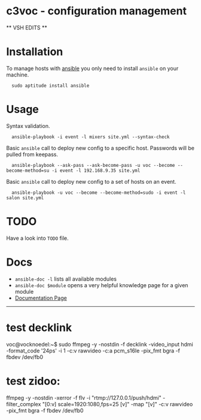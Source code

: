 c3voc - configuration management
================================

** VSH EDITS **

# Installation

To manage hosts with [ansible](http://ansible.com/)  you only need to install `ansible` on your machine.

``` debian
  sudo aptitude install ansible
```

# Usage

Syntax validation.

```
  ansible-playbook -i event -l mixers site.yml --syntax-check
```

Basic `ansible` call to deploy new config to a specific host. Passwords will be pulled from keepass.

```
  ansible-playbook --ask-pass --ask-become-pass -u voc --become --become-method=su -i event -l 192.168.9.35 site.yml
```

Basic `ansible` call to deploy new config to a set of hosts on an event.

```
  ansible-playbook -u voc --become --become-method=sudo -i event -l salon site.yml
```

# TODO

Have a look into `TODO` file.

# Docs

* `ansible-doc -l` lists all available modules
* `ansible-doc $module` opens a very helpful knowledge page for a given module
* [Documentation Page](http://docs.ansible.com/)

---
# test decklink
voc@vocknoedel:~$ sudo ffmpeg -y -nostdin -f decklink -video_input hdmi -format_code '24ps' -i 1 -c:v rawvideo -c:a pcm_s16le -pix_fmt bgra -f fbdev /dev/fb0

# test zidoo:
ffmpeg -y -nostdin -xerror -f flv -i "rtmp://127.0.0.1/push/hdmi" -filter_complex "[0:v] scale=1920:1080,fps=25 [v]" -map "[v]" -c:v rawvideo -pix_fmt bgra -f fbdev /dev/fb0